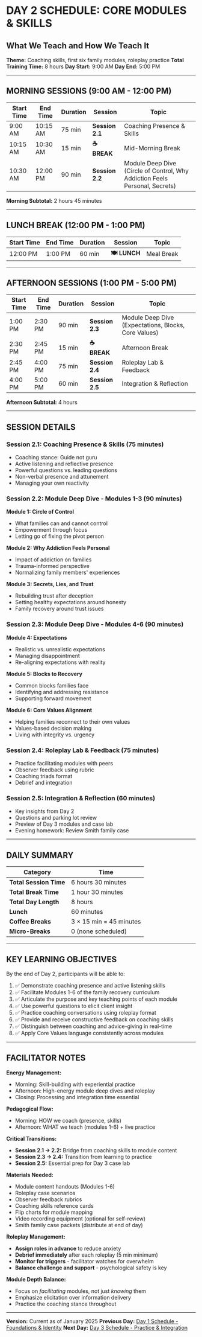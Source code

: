 # DAY 2 SCHEDULE: CORE MODULES & SKILLS
## What We Teach and How We Teach It

**Theme:** Coaching skills, first six family modules, roleplay practice
**Total Training Time:** 8 hours
**Day Start:** 9:00 AM
**Day End:** 5:00 PM

---

## MORNING SESSIONS (9:00 AM - 12:00 PM)

| Start Time | End Time | Duration | Session | Topic |
|------------|----------|----------|---------|-------|
| 9:00 AM | 10:15 AM | 75 min | **Session 2.1** | Coaching Presence & Skills |
| 10:15 AM | 10:30 AM | 15 min | **☕ BREAK** | Mid-Morning Break |
| 10:30 AM | 12:00 PM | 90 min | **Session 2.2** | Module Deep Dive (Circle of Control, Why Addiction Feels Personal, Secrets) |

**Morning Subtotal:** 2 hours 45 minutes

---

## LUNCH BREAK (12:00 PM - 1:00 PM)

| Start Time | End Time | Duration | Session | Topic |
|------------|----------|----------|---------|-------|
| 12:00 PM | 1:00 PM | 60 min | **🍽️ LUNCH** | Meal Break |

---

## AFTERNOON SESSIONS (1:00 PM - 5:00 PM)

| Start Time | End Time | Duration | Session | Topic |
|------------|----------|----------|---------|-------|
| 1:00 PM | 2:30 PM | 90 min | **Session 2.3** | Module Deep Dive (Expectations, Blocks, Core Values) |
| 2:30 PM | 2:45 PM | 15 min | **☕ BREAK** | Afternoon Break |
| 2:45 PM | 4:00 PM | 75 min | **Session 2.4** | Roleplay Lab & Feedback |
| 4:00 PM | 5:00 PM | 60 min | **Session 2.5** | Integration & Reflection |

**Afternoon Subtotal:** 4 hours

---

## SESSION DETAILS

### Session 2.1: Coaching Presence & Skills (75 minutes)
- Coaching stance: Guide not guru
- Active listening and reflective presence
- Powerful questions vs. leading questions
- Non-verbal presence and attunement
- Managing your own reactivity

### Session 2.2: Module Deep Dive - Modules 1-3 (90 minutes)

**Module 1: Circle of Control**
- What families can and cannot control
- Empowerment through focus
- Letting go of fixing the pivot person

**Module 2: Why Addiction Feels Personal**
- Impact of addiction on families
- Trauma-informed perspective
- Normalizing family members' experiences

**Module 3: Secrets, Lies, and Trust**
- Rebuilding trust after deception
- Setting healthy expectations around honesty
- Family recovery around trust issues

### Session 2.3: Module Deep Dive - Modules 4-6 (90 minutes)

**Module 4: Expectations**
- Realistic vs. unrealistic expectations
- Managing disappointment
- Re-aligning expectations with reality

**Module 5: Blocks to Recovery**
- Common blocks families face
- Identifying and addressing resistance
- Supporting forward movement

**Module 6: Core Values Alignment**
- Helping families reconnect to their own values
- Values-based decision making
- Living with integrity vs. urgency

### Session 2.4: Roleplay Lab & Feedback (75 minutes)
- Practice facilitating modules with peers
- Observer feedback using rubric
- Coaching triads format
- Debrief and integration

### Session 2.5: Integration & Reflection (60 minutes)
- Key insights from Day 2
- Questions and parking lot review
- Preview of Day 3 modules and case lab
- Evening homework: Review Smith family case

---

## DAILY SUMMARY

| Category | Time |
|----------|------|
| **Total Session Time** | 6 hours 30 minutes |
| **Total Break Time** | 1 hour 30 minutes |
| **Total Day Length** | 8 hours |
| **Lunch** | 60 minutes |
| **Coffee Breaks** | 3 × 15 min = 45 minutes |
| **Micro-Breaks** | 0 (none scheduled) |

---

## KEY LEARNING OBJECTIVES

By the end of Day 2, participants will be able to:

1. ✅ Demonstrate coaching presence and active listening skills
2. ✅ Facilitate Modules 1-6 of the family recovery curriculum
3. ✅ Articulate the purpose and key teaching points of each module
4. ✅ Use powerful questions to elicit client insight
5. ✅ Practice coaching conversations using roleplay format
6. ✅ Provide and receive constructive feedback on coaching skills
7. ✅ Distinguish between coaching and advice-giving in real-time
8. ✅ Apply Core Values language consistently across modules

---

## FACILITATOR NOTES

**Energy Management:**
- Morning: Skill-building with experiential practice
- Afternoon: High-energy module deep dives and roleplay
- Closing: Processing and integration time essential

**Pedagogical Flow:**
- Morning: HOW we coach (presence, skills)
- Afternoon: WHAT we teach (modules 1-6) + live practice

**Critical Transitions:**
- **Session 2.1 → 2.2:** Bridge from coaching skills to module content
- **Session 2.3 → 2.4:** Transition from learning to practice
- **Session 2.5:** Essential prep for Day 3 case lab

**Materials Needed:**
- Module content handouts (Modules 1-6)
- Roleplay case scenarios
- Observer feedback rubrics
- Coaching skills reference cards
- Flip charts for module mapping
- Video recording equipment (optional for self-review)
- Smith family case packets (distribute at end of day)

**Roleplay Management:**
- **Assign roles in advance** to reduce anxiety
- **Debrief immediately** after each roleplay (5 min minimum)
- **Monitor for triggers** - facilitator watches for overwhelm
- **Balance challenge and support** - psychological safety is key

**Module Depth Balance:**
- Focus on *facilitating* modules, not just *knowing* them
- Emphasize elicitation over information delivery
- Practice the coaching stance throughout

---

**Version:** Current as of January 2025
**Previous Day:** [Day 1 Schedule - Foundations & Identity](Day1_Schedule.md)
**Next Day:** [Day 3 Schedule - Practice & Integration](Day3_Schedule.md)
